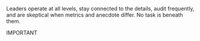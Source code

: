 Leaders operate at all levels, stay connected to the details, audit frequently, and are skeptical when metrics and anecdote differ. No task is beneath them.

IMPORTANT

